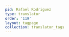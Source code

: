 ```yaml
---
pid: Rafael Rodriguez
type: translator
order: '119'
layout: tagpage
collection: translator_tags
---
```

